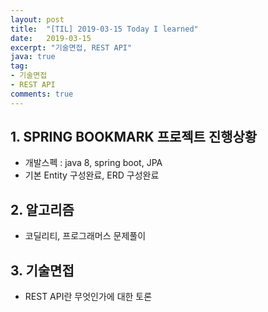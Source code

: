 ```yaml
---
layout: post
title:  "[TIL] 2019-03-15 Today I learned"
date:   2019-03-15
excerpt: "기술면접, REST API"
java: true
tag:
- 기술면접
- REST API
comments: true
---
```


## 1. SPRING BOOKMARK 프로젝트 진행상황

* 개발스펙 : java 8, spring boot, JPA
* 기본 Entity 구성완료, ERD 구성완료

## 2. 알고리즘

* 코딜리티, 프로그래머스 문제풀이

## 3. 기술면접

* REST API란 무엇인가에 대한 토론
